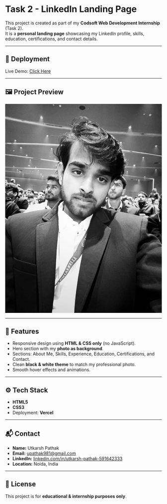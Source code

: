 # Task 2 - LinkedIn Landing Page

This project is created as part of my **Codsoft Web Development Internship** (Task 2).  
It is a **personal landing page** showcasing my LinkedIn profile, skills, education, certifications, and contact details.

---

## 🔗 Deployment
Live Demo: [Click Here](https://codsoft-l4z5.vercel.app/)

---

## 🖼️ Project Preview
![Landing Page Preview](photo.jpeg)

---

## 📌 Features
- Responsive design using **HTML & CSS only** (no JavaScript).
- Hero section with my **photo as background**.
- Sections: About Me, Skills, Experience, Education, Certifications, and Contact.
- Clean **black & white theme** to match my professional photo.
- Smooth hover effects and animations.

---

## ⚙️ Tech Stack
- **HTML5**
- **CSS3**
- Deployment: **Vercel**

---

## 📬 Contact
- **Name:** Utkarsh Pathak  
- **Email:** upathak981@gmail.com  
- **LinkedIn:** [linkedin.com/in/utkarsh-pathak-591642333](https://www.linkedin.com/in/utkarsh-pathak-591642333)  
- **Location:** Noida, India  

---

## 📄 License
This project is for **educational & internship purposes only**.
